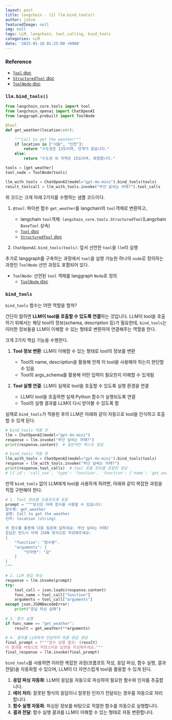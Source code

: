 ```yaml
---
layout: post
title: langchain - (2) llm.bind_tools()
author: jskim
featuredImage: null
img: null
tags: LLM, langchain, tool_calling, bind_tools
categories: LLM
date: '2025-01-18 01:25:00 +0900'
---
```


### Reference
- [`Tool` doc](https://api.python.langchain.com/en/latest/tools/langchain_core.tools.Tool.html#langchain_community.agent_toolkits.nla.tool.Tool)
- [`StructuredTool` doc](https://api.python.langchain.com/en/latest/tools/langchain_core.tools.StructuredTool.html#langchain_community.agent_toolkits.nla.tool.StructuredTool)
- [`ToolNode` doc](https://langchain-ai.github.io/langgraph/reference/prebuilt/#langgraph.prebuilt.tool_node.ToolNode)

### `llm.bind_tools()`

```python
from langchain_core.tools import tool
from langchain_openai import ChatOpenAI
from langgraph.prebuilt import ToolNode

@tool
def get_weather(location:str):

	"""Call to get the weather"""
	if location in ["서울", "인천"]:
		return "수도권은 13도이며, 안개가 짙습니다."
	else:
		return "수도권 외 지역은 15도이며, 화창합니다."

tools = [get_weather]
tool_node = ToolNode(tools)

llm_with_tools = ChatOpenAI(model="gpt-4o-mini").bind_tools(tools)
result_toolcall = llm_with_tools.invoke("부산 날씨는 어때?").tool_calls
```

위 코드는 크게 아래 2가지를 수행하는 샘플 코드이다.

1. `@tool`: 파이썬 함수 `get_weather`를 langchain의 `tool`객체로 변환하고,
	- langchain `tool`객체: `langchain_core.tools.StructuredTool`(Langchain `BaseTool` 상속)
	- [`Tool` doc](https://api.python.langchain.com/en/latest/tools/langchain_core.tools.Tool.html#langchain_community.agent_toolkits.nla.tool.Tool)
	- [`StructuredTool` doc](https://api.python.langchain.com/en/latest/tools/langchain_core.tools.StructuredTool.html#langchain_community.agent_toolkits.nla.tool.StructuredTool)

2. `ChatOpenAI.bind_tools(tools)`: 앞서 선언한 `tool`을 `llm`이 실행

추가로 langgraph를 구축하는 과정에서 `tool`을 실행 가능한 하나의 `node`로 정의하는 과정인 `ToolNode` 선언 과정도 포함되어 있다.
-  `ToolNode`: 선언된 `tool` 객체를 langgraph `Node`로 정의
	- [`ToolNode` doc](https://langchain-ai.github.io/langgraph/reference/prebuilt/#langgraph.prebuilt.tool_node.ToolNode)

### `bind_tools`
`bind_tools` 함수는 어떤 역할을 할까?

간단히 말하면 **LLM이 tool을 호출할 수 있도록 연결**하는 것입니다. LLM이 tool을 호출하기 위해서는 해당 tool의 정보(schema, description 등)가 필요한데, `bind_tools`는 이러한 정보들을 LLM이 이해할 수 있는 형태로 변환하여 연결해주는 역할을 한다.

크게 2가지 핵심 기능을 수행한다.

1. **Tool 정보 변환**: LLM이 이해할 수 있는 형태로 tool의 정보를 변환
   - Tool의 name, description을 활용해 언제 이 tool을 사용해야 하는지 판단할 수 있음
   - Tool의 args_schema를 활용해 어떤 입력이 필요한지 이해할 수 있게됨

2. **Tool 실행 연결**: LLM이 실제로 tool을 호출할 수 있도록 실행 환경을 연결
   - LLM이 tool을 호출하면 실제 Python 함수가 실행되도록 연결
   - Tool의 실행 결과를 LLM이 다시 받아볼 수 있도록 함

실제로 `bind_tools`가 적용된 후의 LLM은 아래와 같이 자동으로 tool을 인식하고 호출할 수 있게 된다.

```python
# bind_tools 적용 전
llm = ChatOpenAI(model="gpt-4o-mini")
response = llm.invoke("부산 날씨는 어때?")
print(response.content)  # 일반적인 텍스트 응답

# bind_tools 적용 후
llm_with_tools = ChatOpenAI(model="gpt-4o-mini").bind_tools(tools)
response = llm_with_tools.invoke("부산 날씨는 어때?")
print(response.tool_calls)  # tool 호출 정보를 포함한 응답
# [{'id': 'call_xxx', 'type': 'function', 'function': {'name': 'get_weather', 'arguments': '{"location": "부산"}'}}]
```

만약 `bind_tools` 없이 LLM에게 tool을 사용하게 하려면, 아래와 같이 복잡한 과정을 직접 구현해야 한다.

```python
# 1. Tool 정보를 프롬프트에 포함
prompt = """당신은 아래 함수를 사용할 수 있습니다:
함수명: get_weather
설명: Call to get the weather
인자: location (string)

위 함수를 활용해 다음 질문에 답하세요: 부산 날씨는 어때?
응답은 반드시 아래 JSON 형식으로 작성해주세요:
{
    "function": "함수명",
    "arguments": {
        "인자명": "값"
    }
}
"""

# 2. LLM 응답 파싱
response = llm.invoke(prompt)
try:
    tool_call = json.loads(response.content)
    func_name = tool_call["function"]
    arguments = tool_call["arguments"]
except json.JSONDecodeError:
    print("응답 파싱 실패")
    
# 3. 함수 실행
if func_name == "get_weather":
    result = get_weather(**arguments)
    
# 4. 결과를 LLM에게 전달하여 최종 응답 생성
final_prompt = f"""함수 실행 결과: {result}
이 결과를 바탕으로 자연스러운 답변을 작성해주세요."""
final_response = llm.invoke(final_prompt)
```

`bind_tools`를 사용하면 이러한 복잡한 과정(프롬프트 작성, 응답 파싱, 함수 실행, 결과 전달)을 자동화할 수 있으며, LLM이 더 자연스럽게 tool을 활용할 수 있게 된다.

1. **응답 파싱 자동화**: LLM의 응답을 자동으로 파싱하여 필요한 함수와 인자를 추출합니다.
2. **에러 처리**: 잘못된 형식의 응답이나 잘못된 인자가 전달되는 경우를 자동으로 처리합니다.
3. **함수 실행 자동화**: 파싱된 정보를 바탕으로 적절한 함수를 자동으로 실행합니다.
4. **결과 전달**: 함수 실행 결과를 LLM이 이해할 수 있는 형태로 자동 변환합니다.

